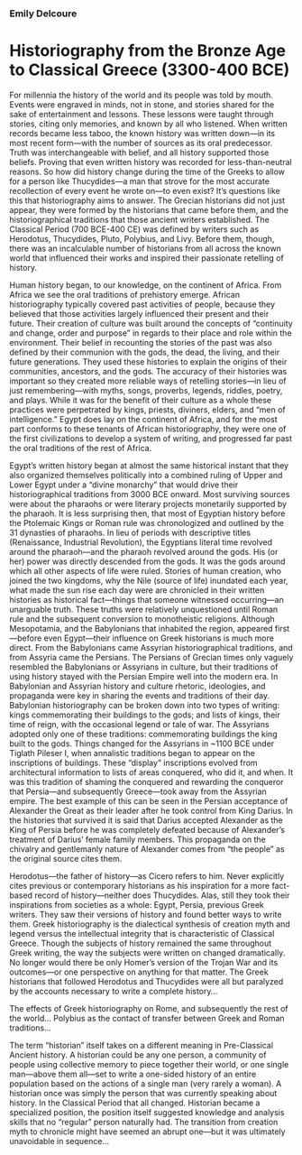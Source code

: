 ### Emily Delcoure
# Historiography from the Bronze Age to Classical Greece (3300-400 BCE)

For millennia the history of the world and its people was told by mouth. Events were engraved in minds, not in stone, and stories shared for the sake of entertainment and lessons. These lessons were taught through stories, citing only memories, and known by all who listened. When written records became less taboo, the known history was written down—in its most recent form—with the number of sources as its oral predecessor. Truth was interchangeable with belief, and all history supported those beliefs. Proving that even written history was recorded for less-than-neutral reasons. So how did history change during the time of the Greeks to allow for a person like Thucydides—a man that strove for the most accurate recollection of every event he wrote on—to even exist? It’s questions like this that historiography aims to answer. The Grecian historians did not just appear, they were formed by the historians that came before them, and the historiographical traditions that those ancient writers established. The Classical Period (700 BCE-400 CE) was defined by writers such as Herodotus, Thucydides, Pluto, Polybius, and Livy. Before them, though, there was an incalculable number of historians from all across the known world that influenced their works and inspired their passionate retelling of history.

Human history began, to our knowledge, on the continent of Africa. From Africa we see the oral traditions of prehistory emerge. African historiography typically covered past activities of people, because they believed that those activities largely influenced their present and their future.  Their creation of culture was built around the concepts of “continuity and change, order and purpose” in regards to their place and role within the environment.  Their belief in recounting the stories of the past was also defined by their communion with the gods, the dead, the living, and their future generations.  They used these histories to explain the origins of their communities, ancestors, and the gods. The accuracy of their histories was important so they created more reliable ways of retelling stories—in lieu of just remembering—with myths, songs, proverbs, legends, riddles, poetry, and plays. While it was for the benefit of their culture as a whole these practices were perpetrated by kings, priests, diviners, elders, and “men of intelligence.”  Egypt does lay on the continent of Africa, and for the most part conforms to these tenants of African historiography, they were one of the first civilizations to develop a system of writing, and progressed far past the oral traditions of the rest of Africa.

Egypt’s written history began at almost the same historical instant that they also organized themselves politically into a combined ruling of Upper and Lower Egypt under a “divine monarchy” that would drive their historiographical traditions from 3000 BCE onward.  Most surviving sources were about the pharaohs or were literary projects monetarily supported by the pharaoh.  It is less surprising then, that most of Egyptian history before the Ptolemaic Kings or Roman rule was chronologized and outlined by the 31 dynasties of pharaohs.   In lieu of periods with descriptive titles (Renaissance, Industrial Revolution), the Egyptians literal time revolved around the pharaoh—and the pharaoh revolved around the gods. His (or her) power was directly descended from the gods. It was the gods around which all other aspects of life were ruled. Stories of human creation, who joined the two kingdoms, why the Nile (source of life) inundated each year, what made the sun rise each day were are chronicled in their written histories as historical fact—things that someone witnessed occurring—an unarguable truth. These truths were relatively unquestioned until Roman rule and the subsequent conversion to monotheistic religions. 
Although Mesopotamia, and the Babylonians that inhabited the region, appeared first—before even Egypt—their influence on Greek historians is much more direct. From the Babylonians came Assyrian historiographical traditions, and from Assyria came the Persians.  The Persians of Grecian times only vaguely resembled the Babylonians or Assyrians in culture, but their traditions of using history stayed with the Persian Empire well into the modern era.  In Babylonian and Assyrian history and culture rhetoric, ideologies, and propaganda were key in sharing the events and traditions of their day.  Babylonian historiography can be broken down into two types of writing: kings commemorating their buildings to the gods; and lists of kings, their time of reign, with the occasional legend or tale of war. The Assyrians adopted only one of these traditions: commemorating buildings the king built to the gods.   Things changed for the Assyrians in ~1100 BCE under Tiglath Pileser I, when annalistic traditions began to appear on the inscriptions of buildings. These “display” inscriptions evolved from architectural information to lists of areas conquered, who did it, and when.  It was this tradition of shaming the conquered and rewarding the conqueror that Persia—and subsequently Greece—took away from the Assyrian empire. The best example of this can be seen in the Persian acceptance of Alexander the Great as their leader after he took control from King Darius. In the histories that survived it is said that Darius accepted Alexander as the King of Persia before he was completely defeated because of Alexander’s treatment of Darius’ female family members. This propaganda on the chivalry and gentlemanly nature of Alexander comes from “the people” as the original source cites them. 

Herodotus—the father of history—as Cicero refers to him. Never explicitly cites previous or contemporary historians as his inspiration for a more fact-based record of history—neither does Thucydides. Alas, still they took their inspirations from societies as a whole: Egypt, Persia, previous Greek writers. They saw their versions of history and found better ways to write them.  Greek historiography is the dialectical synthesis of creation myth and legend versus the intellectual integrity that is characteristic of Classical Greece.  Though the subjects of history remained the same throughout Greek writing, the way the subjects were written on changed dramatically. No longer would there be only Homer’s version of the Trojan War and its outcomes—or one perspective on anything for that matter. The Greek historians that followed Herodotus and Thucydides were all but paralyzed by the accounts necessary to write a complete history…

The effects of Greek historiography on Rome, and subsequently the rest of the world… Polybius as the contact of transfer between Greek and Roman traditions…

The term “historian” itself takes on a different meaning in Pre-Classical Ancient history. A historian could be any one person, a community of people using collective memory to piece together their world, or one single man—above them all—set to write a one-sided history of an entire population based on the actions of a single man (very rarely a woman). A historian once was simply the person that was currently speaking about history. In the Classical Period that all changed. Historian became a specialized position, the position itself suggested knowledge and analysis skills that no “regular” person naturally had. The transition from creation myth to chronicle might have seemed an abrupt one—but it was ultimately unavoidable in sequence… 
